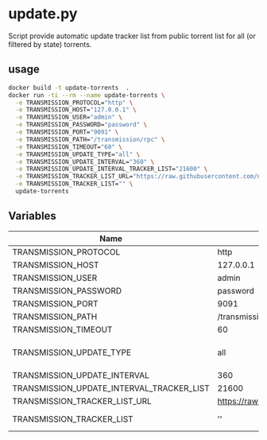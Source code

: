 # update.py

Script provide automatic update tracker list from public torrent list for all (or filtered by state) torrents.

## usage

```bash
docker build -t update-torrents  .
docker run -ti --rm --name update-torrents \
  -e TRANSMISSION_PROTOCOL="http" \
  -e TRANSMISSION_HOST="127.0.0.1" \
  -e TRANSMISSION_USER="admin" \
  -e TRANSMISSION_PASSWORD="password" \
  -e TRANSMISSION_PORT="9091" \
  -e TRANSMISSION_PATH="/transmission/rpc" \
  -e TRANSMISSION_TIMEOUT="60" \
  -e TRANSMISSION_UPDATE_TYPE="all" \
  -e TRANSMISSION_UPDATE_INTERVAL="360" \
  -e TRANSMISSION_UPDATE_INTERVAL_TRACKER_LIST="21600" \
  -e TRANSMISSION_TRACKER_LIST_URL="https://raw.githubusercontent.com/ngosang/trackerslist/master/trackers_all.txt" \
  -e TRANSMISSION_TRACKER_LIST="" \
  update-torrents
```

## Variables

|Name|Default|Description|
|-|-|-|
TRANSMISSION_PROTOCOL | http | Connect via `http` or `https`|
TRANSMISSION_HOST | 127.0.0.1 | Hostname with transmission rpc |
TRANSMISSION_USER | admin | Username for connection to transmission rpc|
TRANSMISSION_PASSWORD | password | Password for transmission rpc |
TRANSMISSION_PORT | 9091 | transmission rpc port |
TRANSMISSION_PATH | /transmission/rpc | path for transmission rpc |
TRANSMISSION_TIMEOUT | 60 | Timeout to connect transmission rpc (in seconds) |
TRANSMISSION_UPDATE_TYPE | all | Which status can be udpated, ‘check pending’, ‘checking’, ‘downloading’, ‘download pending’, ‘seeding’, ‘seed pending’ or ‘stopped’ or all (default) |
TRANSMISSION_UPDATE_INTERVAL | 360 | Update tracker list every 360s |
TRANSMISSION_UPDATE_INTERVAL_TRACKER_LIST | 21600 | Update trackers list every 21600 seconds |
TRANSMISSION_TRACKER_LIST_URL | https://raw.githubusercontent.com/ngosang/trackerslist/master/trackers_all.txt | Url to new-line seperated files with trackers |
TRANSMISSION_TRACKER_LIST | '' | Comma-seprated list with user-specific torrent, example: 'http://retracker.local/announce,https://retracker.local/announce' |
